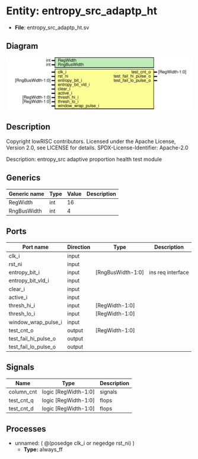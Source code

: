 # Entity: entropy_src_adaptp_ht

- **File**: entropy_src_adaptp_ht.sv
## Diagram

![Diagram](entropy_src_adaptp_ht.svg "Diagram")
## Description

 Copyright lowRISC contributors.
 Licensed under the Apache License, Version 2.0, see LICENSE for details.
 SPDX-License-Identifier: Apache-2.0

 Description: entropy_src adaptive proportion health test module


## Generics

| Generic name | Type | Value | Description |
| ------------ | ---- | ----- | ----------- |
| RegWidth     | int  | 16    |             |
| RngBusWidth  | int  | 4     |             |
## Ports

| Port name            | Direction | Type              | Description        |
| -------------------- | --------- | ----------------- | ------------------ |
| clk_i                | input     |                   |                    |
| rst_ni               | input     |                   |                    |
| entropy_bit_i        | input     | [RngBusWidth-1:0] |  ins req interface |
| entropy_bit_vld_i    | input     |                   |                    |
| clear_i              | input     |                   |                    |
| active_i             | input     |                   |                    |
| thresh_hi_i          | input     | [RegWidth-1:0]    |                    |
| thresh_lo_i          | input     | [RegWidth-1:0]    |                    |
| window_wrap_pulse_i  | input     |                   |                    |
| test_cnt_o           | output    | [RegWidth-1:0]    |                    |
| test_fail_hi_pulse_o | output    |                   |                    |
| test_fail_lo_pulse_o | output    |                   |                    |
## Signals

| Name       | Type                 | Description |
| ---------- | -------------------- | ----------- |
| column_cnt | logic [RegWidth-1:0] |  signals    |
| test_cnt_q | logic [RegWidth-1:0] |  flops      |
| test_cnt_d | logic [RegWidth-1:0] |  flops      |
## Processes
- unnamed: ( @(posedge clk_i or negedge rst_ni) )
  - **Type:** always_ff
